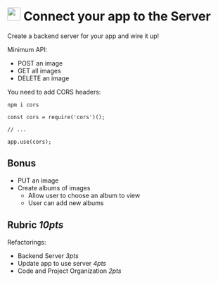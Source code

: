 <img src="https://cloud.githubusercontent.com/assets/478864/22186847/68223ce6-e0b1-11e6-8a62-0e3edc96725e.png" width=30> Connect your app to the Server
===

Create a backend server for your app and wire it up!

Minimum API:

* POST an image
* GET all images
* DELETE an image

You need to add CORS headers:

```
npm i cors
```

```
const cors = require('cors')();

// ...

app.use(cors);

```


## Bonus

* PUT an image
* Create albums of images
  * Allow user to choose an album to view
  * User can add new albums

## Rubric *10pts*

Refactorings:
* Backend Server *3pts*
* Update app to use server *4pts*
* Code and Project Organization *2pts*
